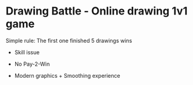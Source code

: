 # Drawing Battle - Online drawing 1v1 game  

Simple rule: The first one finished 5 drawings wins

- Skill issue

- No Pay-2-Win

- Modern graphics + Smoothing experience

